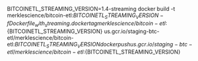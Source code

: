 BITCOINETL_STREAMING_VERSION=1.4-streaming
  docker build -t merklescience/bitcoin-etl:${BITCOINETL_STREAMING_VERSION} -f Dockerfile_with_streaming .
  docker tag merklescience/bitcoin-etl:${BITCOINETL_STREAMING_VERSION} us.gcr.io/staging-btc-etl/merklescience/bitcoin-etl:${BITCOINETL_STREAMING_VERSION}
  docker push us.gcr.io/staging-btc-etl/merklescience/bitcoin-etl:${BITCOINETL_STREAMING_VERSION}


